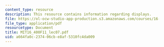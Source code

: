 ```yaml
---
content_type: resource
description: This resource contains information regarding displays.
file: https://ol-ocw-studio-app-production.s3.amazonaws.com/courses/16-400-human-factors-engineering-fall-2011/a664fa0c237406cbe8af5310fc4da009_MIT16_400F11_lec07.pdf
file_type: application/pdf
resourcetype: Document
title: MIT16_400F11_lec07.pdf
uid: a664fa0c-2374-06cb-e8af-5310fc4da009
---
```

